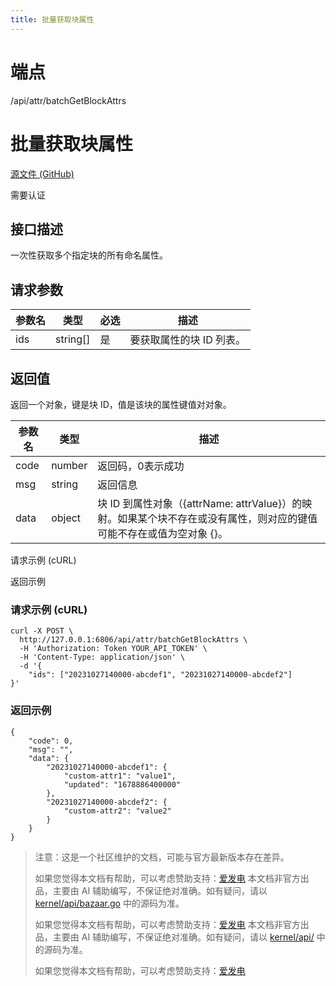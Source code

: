 ```yaml
---
title: 批量获取块属性
---
```

# 端点

/api/attr/batchGetBlockAttrs

# 批量获取块属性

[源文件 (GitHub)](https://github.com/siyuan-note/siyuan/blob/master/kernel/api/attr.go "查看源文件")

需要认证

## 接口描述

一次性获取多个指定块的所有命名属性。

## 请求参数

| 参数名 | 类型 | 必选 | 描述 |
| --- | --- | --- | --- |
| ids | string\[\] | 是 | 要获取属性的块 ID 列表。 |

## 返回值

返回一个对象，键是块 ID，值是该块的属性键值对对象。

| 参数名 | 类型 | 描述 |
| --- | --- | --- |
| code | number | 返回码，0表示成功 |
| msg | string | 返回信息 |
| data | object | 块 ID 到属性对象（{attrName: attrValue}）的映射。如果某个块不存在或没有属性，则对应的键值可能不存在或值为空对象 {}。 |

请求示例 (cURL)

返回示例

### 请求示例 (cURL)

```
curl -X POST \
  http://127.0.0.1:6806/api/attr/batchGetBlockAttrs \
  -H 'Authorization: Token YOUR_API_TOKEN' \
  -H 'Content-Type: application/json' \
  -d '{
    "ids": ["20231027140000-abcdef1", "20231027140000-abcdef2"]
}'
```

### 返回示例

```
{
    "code": 0,
    "msg": "",
    "data": {
        "20231027140000-abcdef1": {
            "custom-attr1": "value1",
            "updated": "1678886400000"
        },
        "20231027140000-abcdef2": {
            "custom-attr2": "value2" 
        }
    }
}
```

> 注意：这是一个社区维护的文档，可能与官方最新版本存在差异。
> 
> 如果您觉得本文档有帮助，可以考虑赞助支持：[爱发电](https://afdian.com/a/leolee9086?tab=feed)
> 本文档非官方出品，主要由 AI 辅助编写，不保证绝对准确。如有疑问，请以 [kernel/api/bazaar.go](https://github.com/siyuan-note/siyuan/blob/master/kernel/api/bazaar.go) 中的源码为准。
> 
> 如果您觉得本文档有帮助，可以考虑赞助支持：[爱发电](https://afdian.com/a/leolee9086?tab=feed)
> 本文档非官方出品，主要由 AI 辅助编写，不保证绝对准确。如有疑问，请以 [kernel/api/](https://github.com/siyuan-note/siyuan/blob/master/kernel/api/) 中的源码为准。
> 
> 如果您觉得本文档有帮助，可以考虑赞助支持：[爱发电](https://afdian.com/a/leolee9086?tab=feed)
